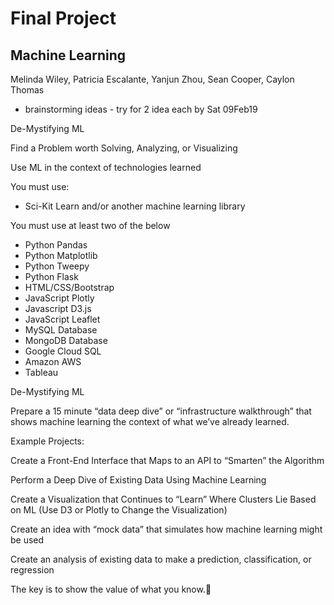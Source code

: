 # Final Project
## Machine Learning

Melinda Wiley, Patricia Escalante, Yanjun Zhou, Sean Cooper, Caylon Thomas


* brainstorming ideas - try for 2 idea each by Sat 09Feb19


De-Mystifying ML

Find a Problem worth Solving, Analyzing, or Visualizing

Use ML in the context of technologies learned

You must use:

* Sci-Kit Learn and/or another machine learning library

You must use at least two of the below

* Python Pandas
* Python Matplotlib
* Python Tweepy
* Python Flask
* HTML/CSS/Bootstrap
* JavaScript Plotly
* Javascript D3.js
* JavaScript Leaflet
* MySQL Database
* MongoDB Database
* Google Cloud SQL
* Amazon AWS
* Tableau

De-Mystifying ML

Prepare a 15 minute “data deep dive” or “infrastructure walkthrough” that shows machine learning the context of what we’ve already learned.

Example Projects:

Create a Front-End Interface that Maps to an API to “Smarten” the Algorithm

Perform a Deep Dive of Existing Data Using Machine Learning 

Create a Visualization that Continues to “Learn” Where Clusters Lie Based on ML (Use D3 or Plotly to Change the Visualization)

Create an idea with “mock data” that simulates how machine learning might be used

Create an analysis of existing data to make a prediction, classification, or regression

The key is to show the value of what you know.












